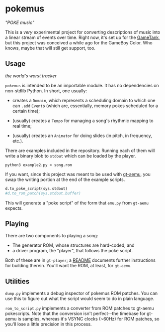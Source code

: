 # pokemus

_"POKE music"_

This is a _very_ experimental project for converting descriptions of music into
a linear stream of events over time. Right now, it's set up for the
[GameTank][gt], but this project was conceived a while ago for the GameBoy
Color. Who knows, maybe that will still get support, too.

[gt]: https://gametank.zone/

## Usage

_the world's worst tracker_

`pokemus` is intended to be an importable module. It has no dependencies on
non-stdlib Python. In short, one usually:

- creates a `Domain`, which represents a scheduling domain to which one can
  `.add` `Event`s (which are, essentially, memory pokes scheduled for a certain
  time);

- (usually) creates a `Tempo` for managing a song's rhythmic mapping to real
  time;

- (usually) creates an `Animator` for doing slides (in pitch, in frequency,
  etc.).

There are examples included in the repository. Running each of them will write
a binary blob to `stdout` which can be loaded by the player.

```
python3 example2.py > song.rom
```

If you want, since this project was meant to be used with [gt-aemu][aemu], you
swap the writing portion at the end of the example scripts.

```python
d.to_poke_script(sys.stdout)
#d.to_rom_patch(sys.stdout.buffer)
```

This will generate a "poke script" of the form that `emu.py` from `gt-aemu`
expects.

[aemu]: https://github.com/Grissess/gt-aemu

## Playing

There are two components to playing a song:

- The generator ROM, whose structures are hard-coded; and
- a driver program, the "player", that follows the poke script.

Both of these are in `gt-player`; a [README][player] documents further
instructions for building therein. You'll want the ROM, at least, for
`gt-aemu`.

[player]: ./gt-player

## Utilities

`dump.py` implements a debug inspector of pokemus ROM patches. You can use this
to figure out what the script would seem to do in plain language.

`rom_to_script.py` implements a converter from ROM patches to gt-aemu
pokescripts. Note that the conversion isn't perfect--the timebase for gt-aemu
is samples, whereas it's VSYNC clocks (~60Hz) for ROM patches, so you'll lose a
little precision in this process.

